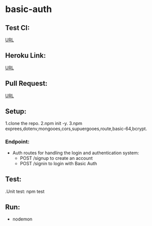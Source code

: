 # basic-auth


## Test CI:
[URL](https://github.com/AyahZaareer/basic-auth/actions)

## Heroku Link:
[URL](https://ayah-basic-auth.herokuapp.com)

## Pull Request:
[URL](https://github.com/AyahZaareer/basic-auth/pull/1)

## Setup:
1.clone the repo.
2.npm init -y.
3.npm exprees,dotenv,mongooes,cors,supuergooes,route,basic-64,bcrypt.


### Endpoint:
 - Auth routes for handling the login and authentication system:
   - POST /signup to create an account
   - POST /signin to login with Basic Auth



## Test:
.Unit test: npm test

## Run:
 - nodemon
